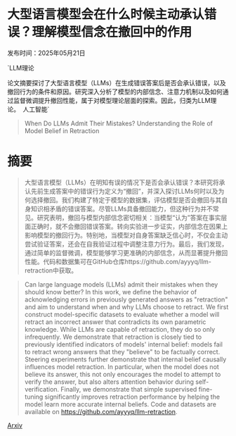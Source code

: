 # 大型语言模型会在什么时候主动承认错误？理解模型信念在撤回中的作用

发布时间：2025年05月21日

`LLM理论

论文摘要探讨了大型语言模型（LLMs）在生成错误答案后是否会承认错误，以及撤回行为的条件和原因。研究深入分析了模型的内部信念、注意力机制以及如何通过监督微调提升撤回性能，属于对模型理论层面的探索。因此，归类为LLM理论。` `人工智能`

> When Do LLMs Admit Their Mistakes? Understanding the Role of Model Belief in Retraction

# 摘要

> 大型语言模型（LLMs）在明知有误的情况下是否会承认错误？本研究将承认先前生成答案中的错误行为定义为“撤回”，并深入探讨LLMs何时以及为何选择撤回。我们构建了特定于模型的数据集，评估模型是否会撤回与其自身知识相矛盾的错误答案。尽管LLMs具备撤回能力，但这种行为并不常见。研究表明，撤回与模型内部信念密切相关：当模型“认为”答案在事实层面正确时，就不会撤回错误答案。转向实验进一步证实，内部信念在因果上影响模型的撤回行为。特别地，当模型对自身答案缺乏信心时，不仅会主动尝试验证答案，还会在自我验证过程中调整注意力行为。最后，我们发现，通过简单的监督微调，模型能够学习更准确的内部信念，从而显著提升撤回性能。代码和数据集可在GitHub仓库https://github.com/ayyyq/llm-retraction中获取。

> Can large language models (LLMs) admit their mistakes when they should know better? In this work, we define the behavior of acknowledging errors in previously generated answers as "retraction" and aim to understand when and why LLMs choose to retract. We first construct model-specific datasets to evaluate whether a model will retract an incorrect answer that contradicts its own parametric knowledge. While LLMs are capable of retraction, they do so only infrequently. We demonstrate that retraction is closely tied to previously identified indicators of models' internal belief: models fail to retract wrong answers that they "believe" to be factually correct. Steering experiments further demonstrate that internal belief causally influences model retraction. In particular, when the model does not believe its answer, this not only encourages the model to attempt to verify the answer, but also alters attention behavior during self-verification. Finally, we demonstrate that simple supervised fine-tuning significantly improves retraction performance by helping the model learn more accurate internal beliefs. Code and datasets are available on https://github.com/ayyyq/llm-retraction.

[Arxiv](https://arxiv.org/abs/2505.16170)